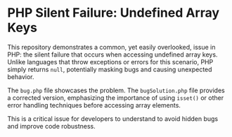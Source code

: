 # PHP Silent Failure: Undefined Array Keys

This repository demonstrates a common, yet easily overlooked, issue in PHP: the silent failure that occurs when accessing undefined array keys.  Unlike languages that throw exceptions or errors for this scenario, PHP simply returns `null`, potentially masking bugs and causing unexpected behavior.

The `bug.php` file showcases the problem. The `bugSolution.php` file provides a corrected version, emphasizing the importance of using `isset()` or other error handling techniques before accessing array elements.

This is a critical issue for developers to understand to avoid hidden bugs and improve code robustness.